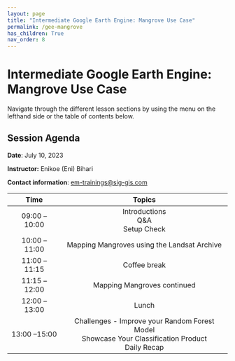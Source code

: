 ```yaml
---
layout: page
title: "Intermediate Google Earth Engine: Mangrove Use Case"
permalink: /gee-mangrove
has_children: True
nav_order: 8
---
```


# Intermediate Google Earth Engine: Mangrove Use Case
Navigate through the different lesson sections by using the menu on the lefthand side or the table of contents below.

## Session Agenda
**Date**: July 10, 2023

**Instructor:** Enikoe (Eni) Bihari

**Contact information**: [em-trainings@sig-gis.com](em-trainings@sig-gis.com)

|Time           |  Topics       |
|:-------------:|:-------------:|
| 09:00 – 10:00 | Introductions <br> Q&A <br> Setup Check |
| 10:00 – 11:00 | Mapping Mangroves using the Landsat Archive |
| 11:00 – 11:15 | Coffee break |
| 11:15 – 12:00 | Mapping Mangroves continued |
| 12:00 – 13:00 | Lunch |
| 13:00 –15:00  | Challenges - Improve your Random Forest Model <br> Showcase Your Classification Product <br> Daily Recap |